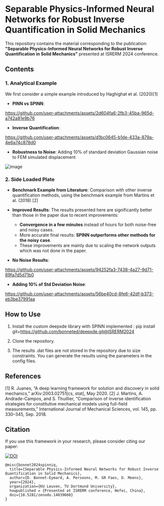 # Separable Physics-Informed Neural Networks for Robust Inverse Quantification in Solid Mechanics

This repository contains the material corresponding to the publication: **"Separable Physics-Informed Neural Networks for Robust Inverse Quantification in Solid Mechanics"** presented at ISRERM 2024 conference.

## Contents

### 1. Analytical Example
We first consider a simple example introduced by Haghighat et al. (2020)[1]

- **PINN vs SPINN**:
  
https://github.com/user-attachments/assets/2d604fa6-2fb3-45ba-965d-a742a81e9b76

- **Inverse Quantification**:

https://github.com/user-attachments/assets/d1bc0645-b1de-433a-879a-4e6a74c878d0

- **Robustness to Noise**: Adding 10% of standard deviation Gaussian noise to FEM simulated displacement

![image](https://github.com/user-attachments/assets/8e89e414-70e7-442d-9162-3ddb2b4a8957)

### 2. Side Loaded Plate
- **Benchmark Example from Literature**: Comparison with other inverse quantification methods, using the benchmark example from Martins et al. (2018) [2]
- **Improved Results**: The results presented here are significantly better than those in the paper due to recent improvements:
    - **Convergence in a few minutes** instead of hours for both noise-free and noisy cases.
    - More accurate final results: **SPINN outperforms other methods for the noisy case**.
    - These improvements are mainly due to scaling the network outputs which was not done in the paper.

- **No Noise Results**:

https://github.com/user-attachments/assets/94252fa3-7438-4a27-9d71-89fa7d5d71b0

- **Adding 10% of Std Deviation Noise**:

https://github.com/user-attachments/assets/56be40cd-8fe6-42df-b373-eb3be37991aa

## How to Use
1. Install the custom deepxde library with SPINN implemented :
pip install git+https://github.com/bonneted/deepxde.git@ISRERM2024

2. Clone the repository.
3. The results .dat files are not stored in the repository due to size constraints. You can generate the results using the parameters in the config files.

## References
[1] R. Juanes, “A deep learning framework for solution and discovery in solid mechanics,” arXiv:2003.02751[cs, stat], May 2020.
[2] J. Martins, A. Andrade-Campos, and S. Thuillier, “Comparison of inverse identification strategies for constitutive mechanical models using full-field measurements,” International Journal of Mechanical Sciences, vol. 145, pp. 330–345, Sep. 2018.

## Citation
If you use this framework in your research, please consider citing our paper:

[![DOI](https://zenodo.org/badge/DOI/10.5281/zenodo.14039660.svg)](https://doi.org/10.5281/zenodo.14039660)

    @misc{bonnet2024spinniq,
      title={Separable Physics-Informed Neural Networks for Robust Inverse Quantification in Solid Mechanics},
      author={D. Bonnet-Eymard, A. Persoons, M. GR Faes, D. Moens},
      year={2024},
      organization={KU Leuven, TU Dortmund University},
      howpublished = {Presented at ISRERM conference, Hefei, China},
      doi={10.5281/zenodo.14039660}
    }
